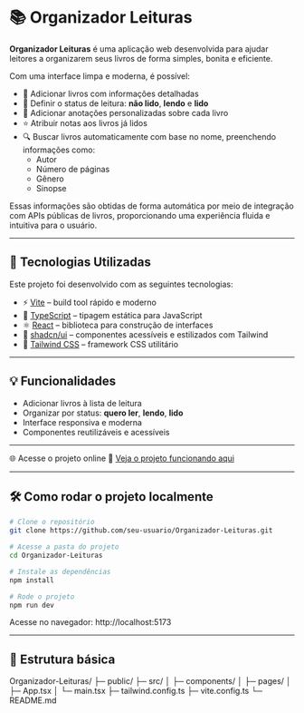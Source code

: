 # 📚 Organizador Leituras

**Organizador Leituras** é uma aplicação web desenvolvida para ajudar leitores a organizarem seus livros de forma simples, bonita e eficiente.

Com uma interface limpa e moderna, é possível:

- 📖 Adicionar livros com informações detalhadas
- 🚦 Definir o status de leitura: **não lido**, **lendo** e **lido**
- 📝 Adicionar anotações personalizadas sobre cada livro
- ⭐ Atribuir notas aos livros já lidos
- 🔍 Buscar livros automaticamente com base no nome, preenchendo informações como:
  - Autor
  - Número de páginas
  - Gênero
  - Sinopse

Essas informações são obtidas de forma automática por meio de integração com APIs públicas de livros, proporcionando uma experiência fluida e intuitiva para o usuário.

---

## 🚀 Tecnologias Utilizadas

Este projeto foi desenvolvido com as seguintes tecnologias:

- ⚡ [Vite](https://vitejs.dev/) – build tool rápido e moderno
- 🧠 [TypeScript](https://www.typescriptlang.org/) – tipagem estática para JavaScript
- ⚛️ [React](https://reactjs.org/) – biblioteca para construção de interfaces
- 🧩 [shadcn/ui](https://ui.shadcn.com/) – componentes acessíveis e estilizados com Tailwind
- 🎨 [Tailwind CSS](https://tailwindcss.com/) – framework CSS utilitário

---

## 💡 Funcionalidades

- Adicionar livros à lista de leitura
- Organizar por status: **quero ler**, **lendo**, **lido**
- Interface responsiva e moderna
- Componentes reutilizáveis e acessíveis

---

🌐 Acesse o projeto online
🔗 [Veja o projeto funcionando aqui](https://malu-rm84.github.io/Organizador-Leituras/)

---

## 🛠️ Como rodar o projeto localmente

```bash
# Clone o repositório
git clone https://github.com/seu-usuario/Organizador-Leituras.git

# Acesse a pasta do projeto
cd Organizador-Leituras

# Instale as dependências
npm install

# Rode o projeto
npm run dev
```
Acesse no navegador: http://localhost:5173

---

## 📁 Estrutura básica

Organizador-Leituras/
├─ public/
├─ src/
│  ├─ components/
│  ├─ pages/
│  ├─ App.tsx
│  └─ main.tsx
├─ tailwind.config.ts
├─ vite.config.ts
└─ README.md
